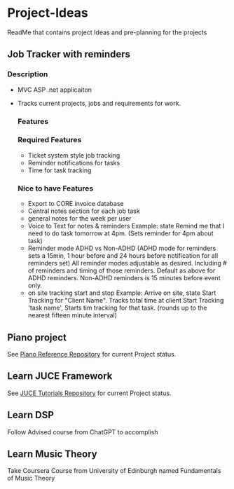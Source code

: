 # Project-Ideas
ReadMe that contains project Ideas and pre-planning for the projects

## Job Tracker with reminders
  ### Description
  - MVC ASP .net applicaiton
  - Tracks current projects, jobs and requirements for work.
    ### Features
     ### Required Features
       - Ticket system style job tracking
       - Reminder notifications for tasks
       - Time for task tracking
        
    ### Nice to have Features
      - Export to CORE invoice database
      - Central notes section for each job task
      - general notes for the week per user
      - Voice to Text for notes & reminders
          Example: state Remind me that I need to do task tomorrow at 4pm.  (Sets reminder for 4pm about task)
      - Reminder mode ADHD vs Non-ADHD
           (ADHD mode for reminders sets a 15min, 1 hour before and 24 hours before notification for all reminders set)
            All reminder modes adjustable as desired.  Including # of reminders and timing of those reminders.  Default as above for ADHD reminders.
            Non-ADHD reminders is 15 minutes before event only.
      - on site tracking start and stop
          Example: Arrive on site, state Start Tracking for "Client Name".  Tracks total time at client
                  Start Tracking 'task name', Starts tim tracking for that task. (rounds up to the nearest fifteen minute interval)

## Piano project 
  See [Piano Reference Repository](https://github.com/CozartKevin/Piano_Reference_Webpage-Scales) for current Project status.

## Learn JUCE Framework
  See [JUCE Tutorials Repository](https://github.com/CozartKevin/JUCE-Tutorials) for current Project status.

## Learn DSP
  Follow Advised course from ChatGPT to accomplish
  
## Learn Music Theory
  Take Coursera Course from University of Edinburgh named Fundamentals of Music Theory



